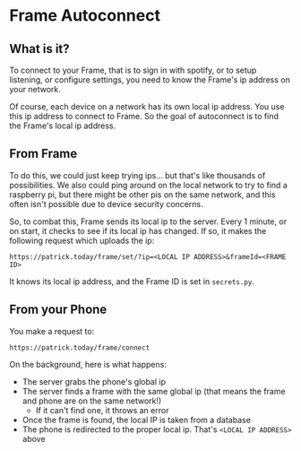 # Frame Autoconnect

## What is it?
To connect to your Frame, that is to sign in with spotify, or to setup listening, or configure settings, you need to know the Frame's ip address on your network.

Of course, each device on a network has its own local ip address. You use this ip address to connect to Frame. So the goal of autoconnect is to find the Frame's local ip address.

## From Frame

To do this, we could just keep trying ips... but that's like thousands of possibilities. We also could ping around on the local network to try to find a raspberry pi, but there might be other pis on the same network, and this often isn't possible due to device security concerns.

So, to combat this, Frame sends its local ip to the server. Every 1 minute, or on start, it checks to see if its local ip has changed. If so, it makes the following request which uploads the ip:

`https://patrick.today/frame/set/?ip=<LOCAL IP ADDRESS>&frameId=<FRAME ID>`

It knows its local ip address, and the Frame ID is set in `secrets.py`.

## From your Phone

You make a request to:

`https://patrick.today/frame/connect`

On the background, here is what happens:

- The server grabs the phone's global ip
- The server finds a frame with the same global ip (that means the frame and phone are on the same network!)
  - If it can't find one, it throws an error
- Once the frame is found, the local IP is taken from a database
- The phone is redirected to the proper local ip. That's `<LOCAL IP ADDRESS>` above
